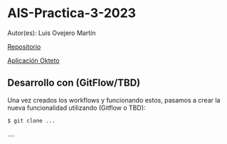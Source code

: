 # AIS-Practica-3-2023

Autor(es): Luis Ovejero Martín 

[Repositorio](https://github.com/Im-Lewis/ais-l.ovejero.2020-2023-tbd)

[Aplicación Okteto]([https://books-maes95.cloud.okteto.net/](https://cloud.okteto.com/spaces/im-lewis?resourceId=85c859c2-eb26-45f8-9bae-8c627b925864))

## Desarrollo con (GitFlow/TBD)

Una vez creados los workflows y funcionando estos, pasamos a crear la nueva funcionalidad utilizando (Gitflow o TBD):

```
$ git clone ...
```

....

